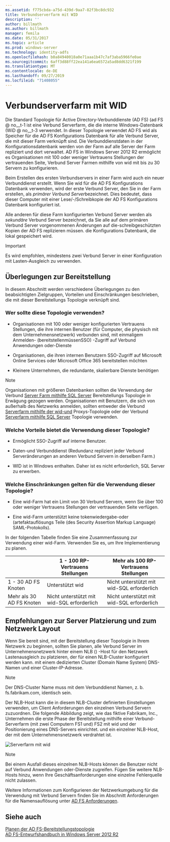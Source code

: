 ```yaml
---
ms.assetid: f775cbda-a75d-439d-9aa7-82f3bc8dc932
title: Verbundserverfarm mit WID
description: ''
author: billmath
ms.author: billmath
manager: femila
ms.date: 05/31/2017
ms.topic: article
ms.prod: windows-server
ms.technology: identity-adfs
ms.openlocfilehash: b0a84940018a0e71aaa1b47c7af3aba5966fe0ae
ms.sourcegitcommit: 6aff3d88ff22ea141a6ea6572a5ad8dd6321f199
ms.translationtype: MT
ms.contentlocale: de-DE
ms.lasthandoff: 09/27/2019
ms.locfileid: "71408055"
---
```

# <a name="federation-server-farm-using-wid"></a>Verbundserverfarm mit WID

Die Standard Topologie für Active Directory-Verbunddienste (AD FS) \(ad FS @ no__t-1 ist eine Verbund Serverfarm, die die interne Windows-Datenbank \(WiD @ no__t-3 verwendet. In dieser Topologie verwendet AD FS wid als Speicher für die AD FS Konfigurations Datenbank für alle Verbund Server, die mit dieser Farm verknüpft sind. Die Verbunddienstdaten in der Konfigurationsdatenbank werden von der Farm auf alle Server der Farm repliziert und dort verwaltet. AD FS in Windows Server 2012 R2 ermöglicht es Organisationen mit 100 oder weniger Vertrauens Stellungen der vertrauenden Seite, Verbund Server Farmen mithilfe von wid mit bis zu 30 Servern zu konfigurieren.  
  
Beim Erstellen des ersten Verbundservers in einer Farm wird auch ein neuer Verbunddienst erstellt. Wenn Sie wid für die AD FS Konfigurations Datenbank verwenden, wird der erste Verbund Server, den Sie in der Farm erstellen, als *primärer Verbund Server*bezeichnet. Dies bedeutet, dass dieser Computer mit einer Lese\/-/Schreibkopie der AD FS Konfigurations Datenbank konfiguriert ist.  
  
Alle anderen für diese Farm konfigurierten Verbund Server werden als *sekundäre* Verbund Server bezeichnet, da Sie alle auf dem primären Verbund Server vorgenommenen Änderungen auf die\-schreibgeschützten Kopien der AD FS replizieren müssen. die Konfigurations Datenbank, die lokal gespeichert wird.  
  
> [!IMPORTANT]  
> Es wird empfohlen, mindestens zwei Verbund Server in einer Konfiguration mit Lasten\-Ausgleich zu verwenden.  
  
## <a name="deployment-considerations"></a>Überlegungen zur Bereitstellung  
In diesem Abschnitt werden verschiedene Überlegungen zu den beabsichtigten Zielgruppen, Vorteilen und Einschränkungen beschrieben, die mit dieser Bereitstellungs Topologie verknüpft sind.  
  
### <a name="who-should-use-this-topology"></a>Wer sollte diese Topologie verwenden?  
  
-   Organisationen mit 100 oder weniger konfigurierten Vertrauens Stellungen, die ihre internen Benutzer \(für Computer, die physisch mit dem Unternehmensnetzwerk\) verbunden sind, mit einmaligem Anmelden\- \(bereitstellenmüssenSSO\) -Zugriff auf Verbund Anwendungen oder-Dienste  
  
-   Organisationen, die ihren internen Benutzern SSO-Zugriff auf Microsoft Online Services oder Microsoft Office 365 bereitstellen möchten  
  
-   Kleinere Unternehmen, die redundante, skalierbare Dienste benötigen  
  
> [!NOTE]  
> Organisationen mit größeren Datenbanken sollten die Verwendung der Verbund [Server Farm mithilfe SQL Server](Federation-Server-Farm-Using-SQL-Server.md) Bereitstellungs Topologie in Erwägung gezogen werden. Organisationen mit Benutzern, die sich von außerhalb des Netzwerks anmelden, sollten entweder die Verbund [Serverfarm mithilfe der wid-und](Federation-Server-Farm-Using-WID-and-Proxies.md) Proxys-Topologie oder der Verbund [Serverfarm mithilfe SQL Server](Federation-Server-Farm-Using-SQL-Server.md) Topologie verwenden.  
  
### <a name="what-are-the-benefits-of-using-this-topology"></a>Welche Vorteile bietet die Verwendung dieser Topologie?  
  
-   Ermöglicht SSO-Zugriff auf interne Benutzer.  
  
-   Daten-und Verbunddienst \(Redundanz repliziert jeder Verbund Serveränderungen an anderen Verbund Servern in derselben Farm.\)  
  
-   WID ist in Windows enthalten. Daher ist es nicht erforderlich, SQL Server zu erwerben.  
  
### <a name="what-are-the-limitations-of-using-this-topology"></a>Welche Einschränkungen gelten für die Verwendung dieser Topologie?  
  
-   Eine wid-Farm hat ein Limit von 30 Verbund Servern, wenn Sie über 100 oder weniger Vertrauens Stellungen der vertrauenden Seite verfügen.  
  
-   Eine wid-Farm unterstützt keine tokenwiedergabe-oder \(artefaktauflösungs Teile \(des Security Assertion Markup Language\) SAML-Protokolls\).  
  
In der folgenden Tabelle finden Sie eine Zusammenfassung zur Verwendung einer wid-Farm.  Verwenden Sie es, um Ihre Implementierung zu planen.  
  
|| 1 \- 100 RP-Vertrauens Stellungen | Mehr als 100 RP-Vertrauens Stellungen |
| --- | --- | --- |
|1 \- 30 AD FS Knoten|Unterstützt wid|Nicht unterstützt mit wid-SQL erforderlich 
|Mehr als 30 AD FS Knoten|Nicht unterstützt mit wid-SQL erforderlich|Nicht unterstützt mit wid-SQL erforderlich  
  
## <a name="server-placement-and-network-layout-recommendations"></a>Empfehlungen zur Server Platzierung und zum Netzwerk Layout  
Wenn Sie bereit sind, mit der Bereitstellung dieser Topologie in Ihrem Netzwerk zu beginnen, sollten Sie planen, alle Verbund Server im Unternehmensnetzwerk hinter einem NLB \(\) -Host für den Netzwerk Lastenausgleich zu platzieren, der für einen NLB-Cluster konfiguriert werden kann. mit einem dedizierten Cluster \(Domain Name System\) DNS-Namen und einer Cluster-IP-Adresse.  
  
> [!NOTE]  
> Der DNS-Cluster Name muss mit dem Verbunddienst Namen, z. b. fs.fabrikam.com, identisch sein.  
  
Der NLB-Host kann die in diesem NLB-Cluster definierten Einstellungen verwenden, um Client Anforderungen den einzelnen Verbund Servern zuzuordnen. Die folgende Abbildung zeigt, wie das fiktive Fabrikam, Inc., Unternehmen die erste Phase der Bereitstellung mithilfe einer Verbund\-Serverfarm \(mit zwei Computern FS1 und\) FS2 mit wid und der Positionierung eines DNS-Servers einrichtet. und ein einzelner NLB-Host, der mit dem Unternehmensnetzwerk verdrahtet ist.  
  
![Serverfarm mit wid](media/FarmWID.gif)  
  
> [!NOTE]  
> Bei einem Ausfall dieses einzelnen NLB-Hosts können die Benutzer nicht auf Verbund Anwendungen oder-Dienste zugreifen. Fügen Sie weitere NLB-Hosts hinzu, wenn Ihre Geschäftsanforderungen eine einzelne Fehlerquelle nicht zulassen.  
  
Weitere Informationen zum Konfigurieren der Netzwerkumgebung für die Verwendung mit Verbund Servern finden Sie im Abschnitt Anforderungen für die Namensauflösung unter [AD FS Anforderungen](AD-FS-Requirements.md).  
  
## <a name="see-also"></a>Siehe auch  
[Planen der AD FS-Bereitstellungstopologie](Plan-Your-AD-FS-Deployment-Topology.md)  
[AD FS-Entwurfshandbuch in Windows Server 2012 R2](AD-FS-Design-Guide-in-Windows-Server-2012-R2.md)  
  

